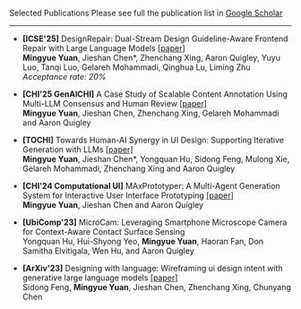 Selected Publications
Please see full the publication list in [Google Scholar](https://scholar.google.com/citations?user=AEXmxlIAAAAJ&hl=zh-CN)

---

- **[ICSE'25]** DesignRepair: Dual-Stream Design Guideline-Aware Frontend Repair with Large Language Models [[paper]](https://arxiv.org/pdf/2411.01606)  
  **Mingyue Yuan**, Jieshan Chen*, Zhenchang Xing, Aaron Quigley, Yuyu Luo, Tanqi Luo, Gelareh Mohammadi, Qinghua Lu, Liming Zhu *Acceptance rate: 20%*

- **[CHI'25 GenAICHI]** A Case Study of Scalable Content Annotation Using Multi-LLM Consensus and Human Review [[paper]](https://arxiv.org/abs/2503.17620)  
  **Mingyue Yuan**, Jieshan Chen, Zhenchang Xing, Gelareh Mohammadi and Aaron Quigley  

- **[TOCHI]** Towards Human-AI Synergy in UI Design: Supporting Iterative Generation with LLMs [[paper]](https://arxiv.org/abs/2412.20071)  
  **Mingyue Yuan**, Jieshan Chen*, Yongquan Hu, Sidong Feng, Mulong Xie, Gelareh Mohammadi, Zhenchang Xing and Aaron Quigley

- **[CHI'24 Computational UI]** MAxPrototyper: A Multi-Agent Generation System for Interactive User Interface Prototyping [[paper]](https://arxiv.org/pdf/2405.07131)  
  **Mingyue Yuan**, Jieshan Chen and Aaron Quigley  

- **[UbiComp'23]** MicroCam: Leveraging Smartphone Microscope Camera for Context-Aware Contact Surface Sensing  
Yongquan Hu, Hui-Shyong Yeo, **Mingyue Yuan**, Haoran Fan, Don Samitha Elvitigala, Wen Hu, and Aaron Quigley  

- **[ArXiv'23]** Designing with language: Wireframing ui design intent with generative large language models [[paper]](https://arxiv.org/pdf/2312.07755)  
  Sidong Feng, **Mingyue Yuan**, Jieshan Chen, Zhenchang Xing, Chunyang Chen